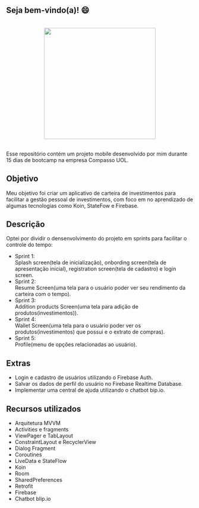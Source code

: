 ## Seja bem-vindo(a)! :smile:

<br />
<div align="center" > <img  width=“200” height="300" src="https://user-images.githubusercontent.com/62591896/131683261-d15311f4-96fc-4dde-b3df-3cfc2336c2d4.png"> </div>
<br />

Esse repositório contém um projeto mobile desenvolvido por mim durante 15 dias de bootcamp na empresa Compasso UOL.

## Objetivo

Meu objetivo foi criar um aplicativo de carteira de investimentos para facilitar a gestão pessoal de investimentos, com foco em no aprendizado de algumas tecnologias como Koin, StateFow e Firebase.

## Descrição

Optei por dividir o densenvolvimento do projeto em sprints para facilitar o controle do tempo: 
- Sprint 1: <br />
Splash screen(tela de inicialização), onbording screen(tela de apresentação inicial), registration screen(tela de cadastro) e login screen.
- Sprint 2: <br />
Resume Screen(uma tela para o usuário poder ver seu rendimento da carteira com o tempo).
- Sprint 3: <br />
Addition products Screen(uma tela para adição de produtos(investimentos)).
- Sprint 4: <br />
Wallet Screen(uma tela para o usuário poder ver os produtos(investimentos) que possui e o extrato de compras).
- Sprint 5: <br />
Profile(menu de opções relacionadas ao usuário).

## Extras

- Login e cadastro de usuários utilizando o Firebase Auth.
- Salvar os dados de perfil do usuário no Firebase Realtime Database.
- Implementar uma central de ajuda utilizando o chatbot bip.io. 

## Recursos utilizados

- Arquitetura MVVM
- Activities e fragments
- ViewPager e TabLayout
- ConstraintLayout e RecyclerView
- Dialog Fragment
- Coroutines
- LiveData e StateFlow
- Koin
- Room
- SharedPreferences
- Retrofit
- Firebase
- Chatbot blip.io
